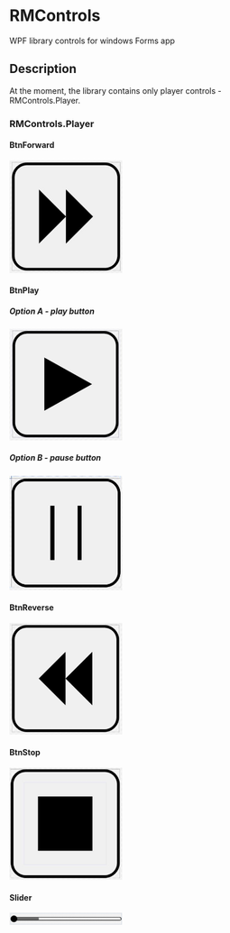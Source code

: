 # RMControls
WPF library controls for windows Forms app

## Description
At the moment, the library contains only player controls - RMControls.Player.

### RMControls.Player

#### BtnForward
<img src="imgs/BtnForward.JPG" width="200">

#### BtnPlay

##### Option A - play button
<img src="imgs/BtnPlay.JPG" width="200">

##### Option B - pause button
<img src="imgs/BtnPause.JPG" width="200">

#### BtnReverse
<img src="imgs/BtnReverse.JPG" width="200">

#### BtnStop
<img src="imgs/BtnStop.JPG" width="200">

#### Slider
<img src="imgs/Slider.JPG" width="200">